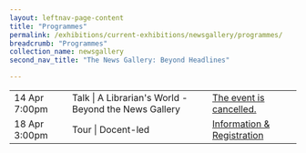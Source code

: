 ```yaml
---
layout: leftnav-page-content
title: "Programmes"
permalink: /exhibitions/current-exhibitions/newsgallery/programmes/
breadcrumb: "Programmes"
collection_name: newsgallery
second_nav_title: "The News Gallery: Beyond Headlines"

---
```


<table class="table table-v">
    <tr>
        <td>14 Apr 
            7:00pm</td>
        <td>Talk | A Librarian's World - Beyond the News Gallery</td>
        <td><a href="/programmes/20200414-talk/">The event is cancelled.</a></td>
    </tr>
    <tr>
        <td>18 Apr 
            3:00pm</td>
        <td>Tour | Docent-led</td>
        <td><a href="#">Information &#38; Registration</a></td>
    </tr>
</table>
